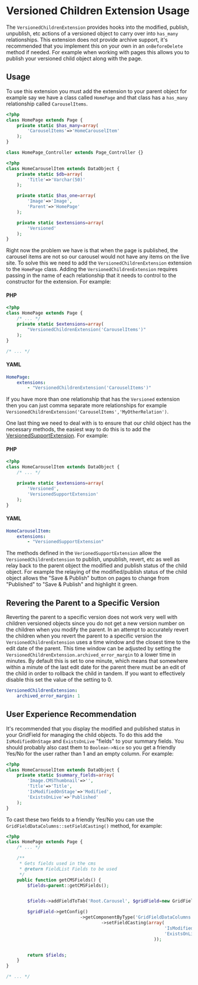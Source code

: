 Versioned Children Extension Usage
=================
The ``VersionedChildrenExtension`` provides hooks into the modified, publish, unpublish, etc actions of a versioned object to carry over into ``has_many`` relationships. This extension does not provide archive support, it's recommended that you implement this on your own in an ``onBeforeDelete`` method if needed. For example when working with pages this allows you to publish your versioned child object along with the page.

## Usage
To use this extension you must add the extension to your parent object for example say we have a class called ``HomePage`` and that class has a ``has_many`` relationship called ``CarouselItems``.

```php
<?php
class HomePage extends Page {
    private static $has_many=array(
        'CarouselItems'=>'HomeCarouselItem'
    );
}

class HomePage_Controller extends Page_Controller {}
```

```php
<?php
class HomeCarouselItem extends DataObject {
    private static $db=array(
        'Title'=>'Varchar(50)'
    );

    private static $has_one=array(
        'Image'=>'Image',
        'Parent'=>'HomePage'
    );

    private static $extensions=array(
        'Versioned'
    );
}
```

Right now the problem we have is that when the page is published, the carousel items are not so our carousel would not have any items on the live site. To solve this we need to add the ``VersionedChildrenExtension`` extension to the ``HomePage`` class. Adding the ``VersionedChildrenExtension`` requires passing in the name of each relationship that it needs to control to the constructor for the extension. For example:

#### PHP
```php
<?php
class HomePage extends Page {
    /* ... */
    private static $extensions=array(
        "VersionedChildrenExtension('CarouselItems')"
    );
}

/* ... */
```

#### YAML
```yml
HomePage:
    extensions:
        - "VersionedChildrenExtension('CarouselItems')"
```

If you have more than one relationship that has the ``Versioned`` extension then you can just comma separate more relationships for example ``VersionedChildrenExtension('CarouselItems','MyOtherRelation')``.

One last thing we need to deal with is to ensure that our child object has the necessary methods, the easiest way to do this is to add the [VersionedSupportExtension](versioned-support-usage.md). For example:

#### PHP
```php
<?php
class HomeCarouselItem extends DataObject {
    /* ... */

    private static $extensions=array(
        'Versioned',
        'VersionedSupportExtension'
    );
}
```

#### YAML
```yml
HomeCarouselItem:
    extensions:
        - "VersionedSupportExtension"
```

The methods defined in the ``VerionedSupportExtension`` allow the ``VersionedChildrenExtension`` to publish, unpublish, revert, etc as well as relay back to the parent object the modified and publish status of the child object. For example the relaying of the modified/publish status of the child object allows the "Save & Publish" button on pages to change from "Published" to "Save & Publish" and highlight it green.


## Revering the Parent to a Specific Version
Reverting the parent to a specific version does not work very well with children versioned objects since you do not get a new version number on the children when you modify the parent. In an attempt to accurately revert the children when you revert the parent to a specific version the ``VersionedChildrenExtension`` uses a time window and the closest time to the edit date of the parent. This time window can be adjusted by setting the ``VersionedChildrenExtension.archived_error_margin`` to a lower time in minutes. By default this is set to one minute, which means that somewhere within a minute of the last edit date for the parent there must be an edit of the child in order to rollback the child in tandem. If you want to effectively disable this set the value of the setting to 0.

```yml
VersionedChildrenExtension:
    archived_error_margin: 1
```


## User Experience Recommendation
It's recommended that you display the modified and published status in your GridField for managing the child objects. To do this add the ``IsModifiedOnStage`` and ``ExistsOnLive`` "fields" to your summary fields. You should probably also cast them to ``Boolean->Nice`` so you get a friendly Yes/No for the user rather than 1 and an empty column. For example:

```php
<?php
class HomeCarouselItem extends DataObject {
    private static $summary_fields=array(
        'Image.CMSThumbnail'=>'',
        'Title'=>'Title',
        'IsModifiedOnStage'=>'Modified',
        'ExistsOnLive'=>'Published'
    );
}
```

To cast these two fields to a friendly Yes/No you can use the ``GridFieldDataColumns::setFieldCasting()`` method, for example:

```php
<?php
class HomePage extends Page {
    /* ... */

    /**
     * Gets fields used in the cms
     * @return FieldList Fields to be used
     */
    public function getCMSFields() {
        $fields=parent::getCMSFields();


        $fields->addFieldToTab('Root.Carousel', $gridField=new GridField('CarouselImages', 'Carousel Images', $this->CarouselImages(), GridFieldConfig_RecordEditor::create(10)));

        $gridField->getConfig()
                            ->getComponentByType('GridFieldDataColumns')
                                    ->setFieldCasting(array(
                                                            'IsModifiedOnStage'=>'Boolean->Nice',
                                                            'ExistsOnLive'=>'Boolean->Nice'
                                                        ));


        return $fields;
    }
}

/* ... */
```
